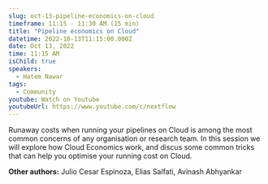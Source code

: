 ```yaml
---
slug: oct-13-pipeline-economics-on-cloud
timeframe: 11:15 - 11:30 AM (15 min)
title: "Pipeline economics on Cloud"
datetime: 2022-10-13T11:15:00.000Z
date: Oct 13, 2022
time: 11:15 AM
isChild: true
speakers:
  - Hatem Nawar
tags:
  - Community
youtube: Watch on Youtube
youtubeUrl: https://www.youtube.com/c/nextflow
---
```

Runaway costs when running your pipelines on Cloud is among the most common concerns of any organisation or research team. In this session we will explore how Cloud Economics work, and discus some common tricks that can help you optimise your running cost on Cloud.

**Other authors:** Julio Cesar Espinoza, Elias Salfati, Avinash Abhyankar
